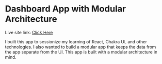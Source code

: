 # Dashboard App with Modular Architecture

Live site link: [Click Here](https://dashboard-modular-backend-chakra-ui.vercel.app/)

I built this app to sessionize my learning of React, Chakra UI, and other technologies. I also wanted to build a modular app that keeps the data from the app separate from the UI. This app is built with a modular architecture in mind.